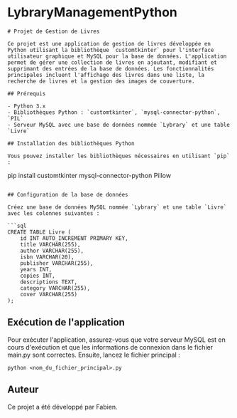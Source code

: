 # LybraryManagementPython
```
# Projet de Gestion de Livres

Ce projet est une application de gestion de livres développée en Python utilisant la bibliothèque `customtkinter` pour l'interface utilisateur graphique et MySQL pour la base de données. L'application permet de gérer une collection de livres en ajoutant, modifiant et supprimant des entrées de la base de données. Les fonctionnalités principales incluent l'affichage des livres dans une liste, la recherche de livres et la gestion des images de couverture.

## Prérequis

- Python 3.x
- Bibliothèques Python : `customtkinter`, `mysql-connector-python`, `PIL`
- Serveur MySQL avec une base de données nommée `Lybrary` et une table `Livre`

## Installation des bibliothèques Python

Vous pouvez installer les bibliothèques nécessaires en utilisant `pip` :

```

pip install customtkinter mysql-connector-python Pillow

```

## Configuration de la base de données

Créez une base de données MySQL nommée `Lybrary` et une table `Livre` avec les colonnes suivantes :

```sql
CREATE TABLE Livre (
    id INT AUTO_INCREMENT PRIMARY KEY,
    title VARCHAR(255),
    author VARCHAR(255),
    isbn VARCHAR(20),
    publisher VARCHAR(255),
    years INT,
    copies INT,
    descriptions TEXT,
    category VARCHAR(255),
    cover VARCHAR(255)
);

```

## Exécution de l'application

Pour exécuter l'application, assurez-vous que votre serveur MySQL est en cours d'exécution et que les informations de connexion dans le fichier main.py sont correctes. Ensuite, lancez le fichier principal :

```
python <nom_du_fichier_principal>.py

```

## Auteur

Ce projet a été développé par Fabien.
